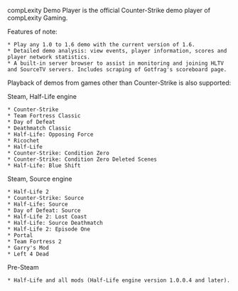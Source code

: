 compLexity Demo Player is the official Counter-Strike demo player of compLexity Gaming.

Features of note:

    * Play any 1.0 to 1.6 demo with the current version of 1.6.
    * Detailed demo analysis: view events, player information, scores and player network statistics.
    * A built-in server browser to assist in monitoring and joining HLTV and SourceTV servers. Includes scraping of Gotfrag's scoreboard page. 

Playback of demos from games other than Counter-Strike is also supported:

Steam, Half-Life engine

    * Counter-Strike
    * Team Fortress Classic
    * Day of Defeat
    * Deathmatch Classic
    * Half-Life: Opposing Force
    * Ricochet
    * Half-Life
    * Counter-Strike: Condition Zero
    * Counter-Strike: Condition Zero Deleted Scenes
    * Half-Life: Blue Shift 

Steam, Source engine

    * Half-Life 2
    * Counter-Strike: Source
    * Half-Life: Source
    * Day of Defeat: Source
    * Half-Life 2: Lost Coast
    * Half-Life: Source Deathmatch
    * Half-Life 2: Episode One
    * Portal
    * Team Fortress 2
    * Garry's Mod
    * Left 4 Dead 

Pre-Steam

    * Half-Life and all mods (Half-Life engine version 1.0.0.4 and later). 
